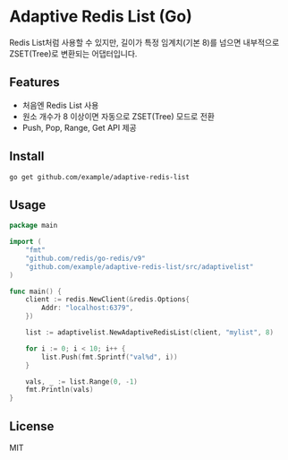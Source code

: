 # Adaptive Redis List (Go)

Redis List처럼 사용할 수 있지만, 길이가 특정 임계치(기본 8)를 넘으면 내부적으로 ZSET(Tree)로 변환되는 어댑터입니다.

## Features
- 처음엔 Redis List 사용
- 원소 개수가 8 이상이면 자동으로 ZSET(Tree) 모드로 전환
- Push, Pop, Range, Get API 제공

## Install
```bash
go get github.com/example/adaptive-redis-list
```

## Usage
```go
package main

import (
    "fmt"
    "github.com/redis/go-redis/v9"
    "github.com/example/adaptive-redis-list/src/adaptivelist"
)

func main() {
    client := redis.NewClient(&redis.Options{
        Addr: "localhost:6379",
    })

    list := adaptivelist.NewAdaptiveRedisList(client, "mylist", 8)

    for i := 0; i < 10; i++ {
        list.Push(fmt.Sprintf("val%d", i))
    }

    vals, _ := list.Range(0, -1)
    fmt.Println(vals)
}
```

## License
MIT

